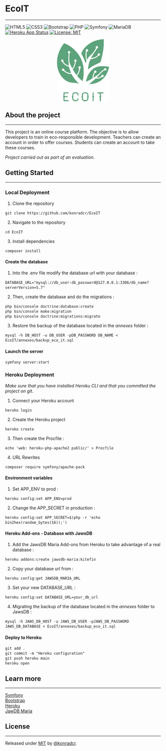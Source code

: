 # EcoIT
***
![HTML5](https://img.shields.io/badge/html5-%23E34F26.svg?logo=html5&logoColor=white)
![CSS3](https://img.shields.io/badge/css3-%231572B6.svg?logo=css3&logoColor=white)
![Bootstrap](https://img.shields.io/badge/bootstrap-%23563D7C.svg?logo=bootstrap&logoColor=white)
![PHP](https://img.shields.io/badge/php-%23777BB4.svg?logo=php&logoColor=white)
![Symfony](https://img.shields.io/badge/symfony-%23000000.svg?logo=symfony&logoColor=white)
![MariaDB](https://img.shields.io/badge/MariaDB-003545?logo=mariadb&logoColor=white)
[![Heroku App Status](http://heroku-shields.herokuapp.com/eco-it)](https://eco-it.herokuapp.com)
[![License: MIT](https://img.shields.io/badge/License-MIT-yellow.svg)](https://opensource.org/licenses/MIT)

<div align="center">
    <a href="https://eco-it.herokuapp.com/"><img src="public/img/logo.svg" alt="Logo" height="200"></a>
</div>

## About the project
***
This project is an online course platform. The objective is to allow developers to train in eco-responsible development. Teachers can create an account in order to offer courses. Students can create an account to take these courses.  

_Project carried out as part of an evaluation._


## Getting Started
***
### Local Deployment
1. Clone the repository
```
git clone https://github.com/konradcr/EcoIT
```
2. Navigate to the repository
```
cd EcoIT
```
3. Install dependencies
```
composer install
```
#### Create the database
1. Into the .env file modify the database url with your database :
```
DATABASE_URL="mysql://db_user:db_password@127.0.0.1:3306/db_name?serverVersion=5.7"
```
2. Then, create the database and do the migrations :
```
php bin/console doctrine:database:create
php bin/console make:migration
php bin/console doctrine:migrations:migrate
```
3. Restore the backup of the database located in the _annexes_ folder :
```
mysql -h DB_HOST -u DB_USER -pDB_PASSWORD DB_NAME < EcoIT/annexes/backup_eco_it.sql
```
#### Launch the server
```
symfony server:start
```

### Heroku Deployment
_Make sure that you have installed Heroku CLI and that you committed the project on git._
1. Connect your Heroku account
```
heroko login
```
2. Create the Heroku project
```
heroko create
```
3. Then create the Procfile :
```
echo 'web: heroku-php-apache2 public/' > Procfile
```
4. URL Rewrites
```
composer require symfony/apache-pack
```
#### Environment variables
1. Set APP_ENV to prod :
```
heroku config:set APP_ENV=prod
```
2. Change the APP_SECRET in production :
```
heroku config:set APP_SECRET=$(php -r 'echo bin2hex(random_bytes(16));')
```
#### Heroku Add-ons - Database with JawsDB
1. Add the JawsDB Maria Add-ons from Heroku to take advantage of a real database :
```
heroku addons:create jawsdb-maria:kitefin
```
2. Copy your database url from :
```
heroku config:get JAWSDB_MARIA_URL
```
3. Set your new DATABASE_URL :
```
heroku config:set DATABASE_URL=your_db_url
```
4. Migrating the backup of the database located in the _annexes_ folder to JawsDB :
```
mysql -h JAWS_DB_HOST -u JAWS_DB_USER -pJAWS_DB_PASSWORD JAWS_DB_DATABASE < EcoIT/annexes/backup_eco_it.sql
```
#### Deploy to Heroku
```
git add .
git commit -m "Heroku configuration"
git push heroku main
heroku open
```
## Learn more
***

[Symfony](https://symfony.com)  
[Bootstrap](https://getbootstrap.com)   
[Heroku](https://heroku.com)  
[JawDB Maria](https://www.jawsdb.com/docs/)  

## License
***

Released under [MIT](https://opensource.org/licenses/MIT) by [@konradcr](https://github.com/konradcr).
